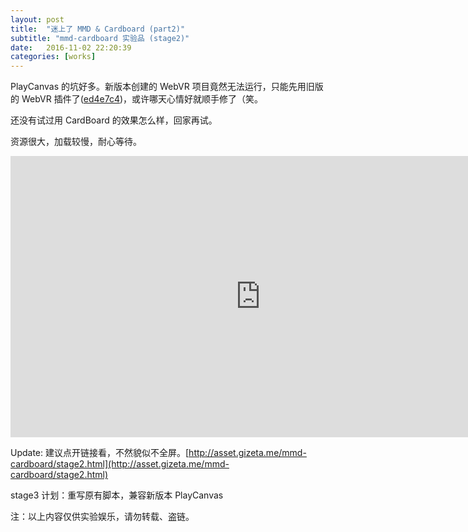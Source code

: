 ```yaml
---
layout: post
title:  "迷上了 MMD & Cardboard (part2)"
subtitle: "mmd-cardboard 实验品 (stage2)"
date:   2016-11-02 22:20:39
categories: [works]
---
```

PlayCanvas 的坑好多。新版本创建的 WebVR 项目竟然无法运行，只能先用旧版的 WebVR 插件了([ed4e7c4](https://github.com/playcanvas/webvr/tree/ed4e7c42b827fda3013ccf102e6297f2104a61fe))，或许哪天心情好就顺手修了（笑。

还没有试过用 CardBoard 的效果怎么样，回家再试。

资源很大，加载较慢，耐心等待。

<iframe src="http://asset.gizeta.me/mmd-cardboard/stage2.html" width="800" height="450" frameborder="no" scrolling="no" allowtransparency="yes"></iframe>

Update: 建议点开链接看，不然貌似不全屏。[http://asset.gizeta.me/mmd-cardboard/stage2.html](http://asset.gizeta.me/mmd-cardboard/stage2.html)

stage3 计划：重写原有脚本，兼容新版本 PlayCanvas

注：以上内容仅供实验娱乐，请勿转载、盗链。
